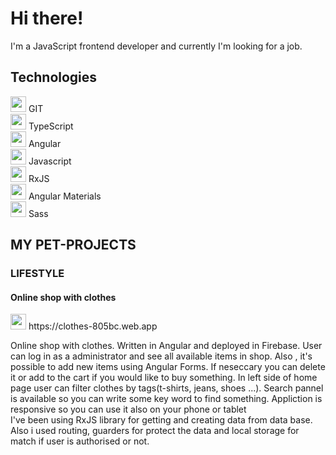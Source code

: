 <h1>Hi there!</h1>
<p>I'm a JavaScript frontend developer and currently I'm looking for a job.</p>
<h2>Technologies</h2>
<section>
    <div>
        <img src="https://img.icons8.com/?size=512&id=20906&format=png" width=25px alt="angular">
        <span>GIT</span>
    </div>
    <div>
        <img src="https://img.icons8.com/?size=512&id=wpZmKzk11AzJ&format=png" width=25px alt="angular">
        <span>TypeScript</span>
    </div>
    <div>
        <img src="https://img.icons8.com/?size=512&id=71257&format=png" width=25px alt="angular">
        <span>Angular</span>
    </div>
    <div>
        <img src="https://img.icons8.com/?size=512&id=108784&format=png" width=25px alt="angular">
        <span>Javascript</span>
    </div>
    <div>
        <img src="https://rxjs.dev/generated/images/marketing/home/Rx_Logo-512-512.png" width=25px alt="angular">
        <span>RxJS</span>
    </div>
    <div>
        <img src="https://material.angular.io/assets/img/angular-material-logo.svg" width=25px alt="angular">
        <span>Angular Materials</span>
    </div>
    <div>
        <img src="https://img.icons8.com/?size=512&id=QBqFNfPPB2Kx&format=png" width=25px alt="angular">
        <span>Sass </span>
    </div>
</section>
<div>
    <h2> MY PET-PROJECTS</h2>
    <section>
        <h3>LIFESTYLE</h3>
        <h4>Online shop with clothes</h4>
        <div>
            <img src="https://img.icons8.com/?size=512&id=1349&format=png" width=25px alt="">
            <span>https://clothes-805bc.web.app</span>
            <p>
                Online shop with clothes. Written in Angular and deployed in Firebase. 
                User can log in as a administrator and see all available items in shop. Also , it's possible to
                add new items using Angular Forms. If neseccary you can delete it or add to the cart if you would like
                to buy something.
                In left side of home page user can filter clothes by tags(t-shirts, jeans, shoes ...). 
                Search pannel is available so you can write some key word to find something.
                Appliction is responsive so you can use it also on your phone or tablet
                <br>
                I've been using RxJS library for getting and creating data from data base.
                <br> 
                Also i used routing, guarders for protect the data and local storage for match 
                if user is authorised or not.
            </p>
        </div>
    </section>
</div>
